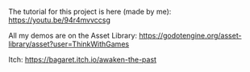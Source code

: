 The tutorial for this project is here (made by me): https://youtu.be/94r4mvvccsg

All my demos are on the Asset Library: https://godotengine.org/asset-library/asset?user=ThinkWithGames

Itch: https://bagaret.itch.io/awaken-the-past
